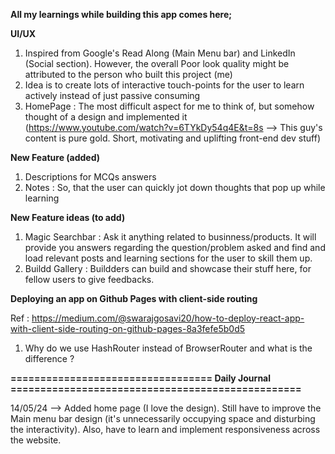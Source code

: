 **All my learnings while building this app comes here;**

**UI/UX**
1. Inspired from Google's Read Along (Main Menu bar) and LinkedIn (Social section). However, the overall Poor look quality might be attributed to the person who built this project (me)
2. Idea is to create lots of interactive touch-points for the user to learn actively instead of just passive consuming
3. HomePage : The most difficult aspect for me to think of, but somehow thought of a design and implemented it (https://www.youtube.com/watch?v=6TYkDy54q4E&t=8s --> This guy's content is pure gold. Short, motivating and uplifting front-end dev stuff) 

**New Feature (added)**
1. Descriptions for MCQs answers
2. Notes : So, that the user can quickly jot down thoughts that pop up while learning 

**New Feature ideas (to add)**
1. Magic Searchbar : Ask it anything related to businness/products. It will provide you answers regarding the question/problem asked and find and load relevant posts and learning sections for the user to skill them up.
2. Buildd Gallery : Buildders can build and showcase their stuff here, for fellow users to give feedbacks.

**Deploying an app on Github Pages with client-side routing**

Ref : https://medium.com/@swarajgosavi20/how-to-deploy-react-app-with-client-side-routing-on-github-pages-8a3fefe5b0d5
1) Why do we use HashRouter instead of BrowserRouter and what is the difference ?

**================================== Daily Journal =================================================**

14/05/24 --> Added home page (I love the design). Still have to improve the Main menu bar design (it's unnecessarily occupying space and disturbing the interactivity). Also, have to learn and implement responsiveness across the website.
